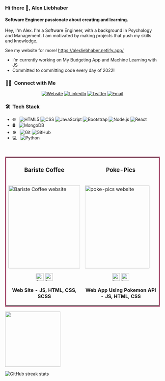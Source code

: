### Hi there 👋, Alex Liebhaber

#### Software Engineer passionate about creating and learning.

Hey, I'm Alex. I'm a Software Engineer, with a background in Psychology and Management. I am motivated by making projects that push my skills and knowledge.

See my website for more! https://alexliebhaber.netlify.app/

- I’m currently working on My Budgeting App and Machine Learning with JS
- Committed to committing code every day of 2022!

<h3> 🤝🏻 &nbsp;Connect with Me </h3>

<p align="center">
<a href="https://alexliebhaber.netlify.app/"><img alt="Website" src="https://img.shields.io/badge/Website-alexliebhaber.netlify.app/-blue?style=flat-square&logo=google-chrome"></a>
<a href="https://www.linkedin.com/in/alexliebhaber/"><img alt="LinkedIn" src="https://img.shields.io/badge/LinkedIn-Alex%20Liebhaber-blue?style=flat-square&logo=linkedin"></a>
<a href="https://twitter.com/alex_liebhaber"><img alt="Twitter" src="https://img.shields.io/badge/Twitter-alex_liebhaber-blue?style=flat-square&logo=twitter"></a>
<a href="mailto:alexliebhaber@protonmail.com"><img alt="Email" src="https://img.shields.io/badge/Email-alexliebhaber@protonmail.com-blue?style=flat-square&logo=gmail"></a>
</p>

<h3> 🛠 &nbsp;Tech Stack</h3>

- 🌐 &nbsp;
  ![HTML5](https://img.shields.io/badge/-HTML5-333333?style=flat&logo=HTML5)
  ![CSS](https://img.shields.io/badge/-CSS-333333?style=flat&logo=CSS3&logoColor=1572B6)
  ![JavaScript](https://img.shields.io/badge/-JavaScript-333333?style=flat&logo=javascript)
  ![Bootstrap](https://img.shields.io/badge/-Bootstrap-333333?style=flat&logo=bootstrap&logoColor=563D7C)
  ![Node.js](https://img.shields.io/badge/-Node.js-333333?style=flat&logo=node.js)
  ![React](https://img.shields.io/badge/-React-333333?style=flat&logo=react)
- 🛢 &nbsp;
  ![MongoDB](https://img.shields.io/badge/-MongoDB-333333?style=flat&logo=mongodb)
- ⚙️ &nbsp;
  ![Git](https://img.shields.io/badge/-Git-333333?style=flat&logo=git)
  ![GitHub](https://img.shields.io/badge/-GitHub-333333?style=flat&logo=github)
- 💻 &nbsp;
  ![Python](https://img.shields.io/badge/-Python-333333?style=flat&logo=python)

<br/>

<table bordercolor="#a3496a">
  
  <tr>
    <td width="50%" valign="top">
      <h3 align="center">Bariste Coffee</h3>
        <br />
        <a target="_blank" href="https://baristecoffee.netlify.app/">
            <img src="bariste.mp4" width="100%" height="270px" alt="Bariste Coffee website"/>
        </a>
        <br />
        <p align="center">
          
  <a href="https://github.com/AlexLieb83/Bariste-Coffee" target="_blank" rel="noreferrer">
    <img src="https://img.shields.io/badge/-repo-efefef?style=flat-square&logo=github&logoColor=01a9f4" alt="button for repository" height ="25px"></a> 
  <a href="https://baristecoffee.netlify.app/" target="_blank" rel="noreferrer">
    <img src="https://img.shields.io/badge/-live%20site-01a9f4?style=flat-square" alt="button for live site" height="25px"></a>
        </p>
         <p align="center"><strong>Web Site - JS, HTML, CSS, SCSS</strong></p>
    </td>
    <td width="50%" valign="top">
      <h3 align="center">Poke-Pics</h3>
      <br />
        <a target="_blank" href="https://pokemonpics.netlify.app/">
          <img src="pokepics.mp4" width="95%" height="270px" alt="poke-pics website"/>
        </a>
      <br />
        <p align="center">
  <a href="https://github.com/AlexLieb83/Poke-Pics" target="_blank">
    <img src="https://img.shields.io/badge/-repo-efefef?style=flat-square&logo=github&logoColor=01a9f4" alt="button for repository" height ="25px"></a> 
  </a>
  <a href="https://pokemonpics.netlify.app/" target="_blank">
    <img src="https://img.shields.io/badge/-live%20site-01a9f4?style=flat-square" alt="button for live site" height="25px"></a>
  </a>
      </p>
        <p align="center"><strong>Web App Using Pokemon API - JS, HTML, CSS</strong></p>
    </td>
  </tr>
</table>

<a href="https://github.com/AVS1508">
  <img height="180em" src="https://github-readme-stats.vercel.app/api/top-langs/?username=alexlieb83&theme=buefy&layout=compact" />
   
</a>

![GitHub streak stats](https://github-readme-streak-stats.herokuapp.com/?user=alexlieb83)
